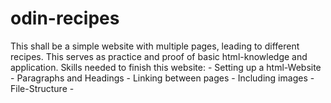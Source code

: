 # odin-recipes

This shall be a simple website with multiple pages, leading to different recipes.
This serves as practice and proof of basic html-knowledge and application.
Skills needed to finish this website:
    - Setting up a html-Website
    - Paragraphs and Headings
    - Linking between pages
    - Including images
    - File-Structure
    - 